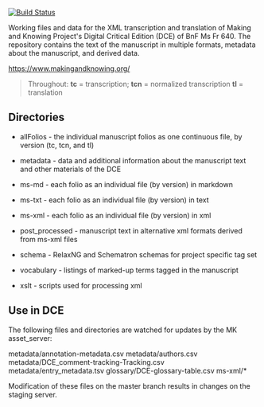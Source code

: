 [![Build Status](https://travis-ci.org/cu-mkp/m-k-manuscript-data.svg?branch=master)](https://travis-ci.org/cu-mkp/m-k-manuscript-data)

Working files and data for the XML transcription and translation of Making and Knowing Project's Digital Critical Edition (DCE) of BnF Ms Fr 640. The repository contains the text of the manuscript in multiple formats, metadata about the manuscript, and derived data.

https://www.makingandknowing.org/



> Throughout: **tc** = transcription; **tcn** = normalized transcription **tl** = translation


## Directories

- allFolios - the individual manuscript folios as one continuous file, by version (tc, tcn, and tl)

- metadata - data and additional information about the manuscript text and other materials of the DCE

- ms-md - each folio as an individual file (by version) in markdown

- ms-txt - each folio as an individual file (by version) in text

- ms-xml - each folio as an individual file (by version) in xml

- post_processed - manuscript text in alternative xml formats derived from ms-xml files  

- schema  - RelaxNG and Schematron schemas for project specific tag set

- vocabulary - listings of marked-up terms tagged in the manuscript 

- xslt - scripts used for processing xml



## Use in DCE

The following files and directories are watched for updates by the MK asset_server:

metadata/annotation-metadata.csv
metadata/authors.csv
metadata/DCE_comment-tracking-Tracking.csv
metadata/entry_metadata.tsv
glossary/DCE-glossary-table.csv
ms-xml/*

Modification of these files on the master branch results in changes on the staging server.



